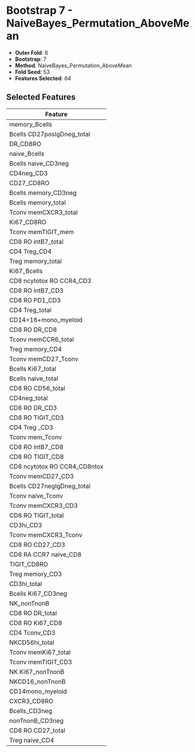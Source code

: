 # Bootstrap 7 - NaiveBayes_Permutation_AboveMean

- **Outer Fold**: 6
- **Bootstrap**: 7
- **Method**: NaiveBayes_Permutation_AboveMean
- **Fold Seed**: 53
- **Features Selected**: 64

## Selected Features

| Feature |
|---------|
| memory_Bcells |
| Bcells CD27posIgDneg_total |
| DR_CD8RO |
| naive_Bcells |
| Bcells naive_CD3neg |
| CD4neg_CD3 |
| CD27_CD8RO |
| Bcells memory_CD3neg |
| Bcells memory_total |
| Tconv memCXCR3_total |
| Ki67_CD8RO |
| Tconv memTIGIT_mem |
| CD8 RO intB7_total |
| CD4 Treg_CD4 |
| Treg memory_total |
| Ki67_Bcells |
| CD8 ncytotox RO CCR4_CD3 |
| CD8 RO intB7_CD3 |
| CD8 RO PD1_CD3 |
| CD4 Treg_total |
| CD14+16+mono_myeloid |
| CD8 RO DR_CD8 |
| Tconv memCCR6_total |
| Treg memory_CD4 |
| Tconv memCD27_Tconv |
| Bcells Ki67_total |
| Bcells naive_total |
| CD8 RO CD56_total |
| CD4neg_total |
| CD8 RO DR_CD3 |
| CD8 RO TIGIT_CD3 |
| CD4 Treg _CD3 |
| Tconv mem_Tconv |
| CD8 RO intB7_CD8 |
| CD8 RO TIGIT_CD8 |
| CD8 ncytotox RO CCR4_CD8ntox |
| Tconv memCD27_CD3 |
| Bcells CD27negIgDneg_total |
| Tconv naive_Tconv |
| Tconv memCXCR3_CD3 |
| CD8 RO TIGIT_total |
| CD3hi_CD3 |
| Tconv memCXCR3_Tconv |
| CD8 RO CD27_CD3 |
| CD8 RA CCR7 naive_CD8 |
| TIGIT_CD8RO |
| Treg memory_CD3 |
| CD3hi_total |
| Bcells Ki67_CD3neg |
| NK_nonTnonB |
| CD8 RO DR_total |
| CD8 RO Ki67_CD8 |
| CD4 Tconv_CD3 |
| NKCD56hi_total |
| Tconv memKi67_total |
| Tconv memTIGIT_CD3 |
| NK Ki67_nonTnonB |
| NKCD16_nonTnonB |
| CD14mono_myeloid |
| CXCR3_CD8RO |
| Bcells_CD3neg |
| nonTnonB_CD3neg |
| CD8 RO CD27_total |
| Treg naive_CD4 |
